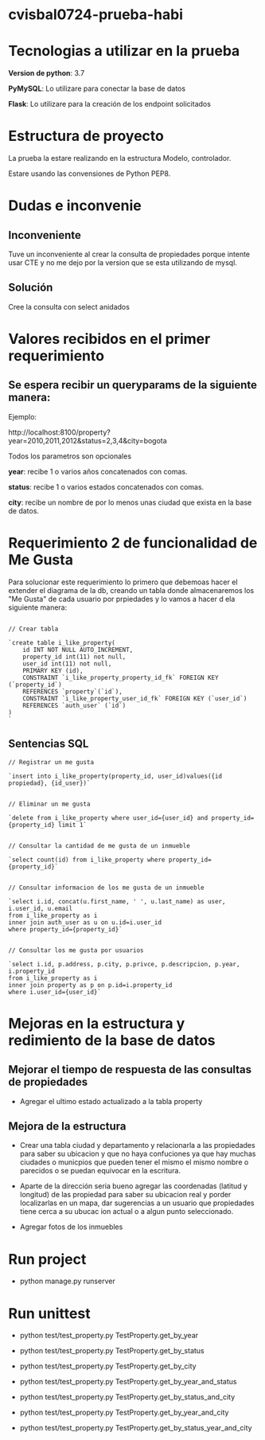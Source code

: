 # cvisbal0724-prueba-habi

# Tecnologias a utilizar en la prueba

**Version de python**: 3.7

**PyMySQL**: Lo utilizare para conectar la base de datos

**Flask**: Lo utilizare para la creación de los endpoint solicitados


# Estructura de proyecto

La prueba la estare realizando en la estructura Modelo, controlador.


Estare usando las convensiones de Python PEP8.

# Dudas e inconvenie

## Inconveniente

Tuve un inconveniente al crear la consulta de propiedades porque intente usar CTE y no me dejo por la version que se esta utilizando de mysql.

## Solución

Cree la consulta con select anidados

# Valores recibidos en el primer requerimiento

## Se espera recibir un queryparams de la siguiente manera:


Ejemplo:


http://localhost:8100/property?year=2010,2011,2012&status=2,3,4&city=bogota

Todos los parametros son opcionales

**year**: recibe 1 o varios años concatenados con comas.

**status**: recibe 1 o varios estados concatenados con comas.

**city**: recibe un nombre de por lo menos unas ciudad que exista en la base de datos.


# Requerimiento 2 de funcionalidad de **Me Gusta**

Para solucionar este requerimiento lo primero que debemoas hacer el extender el diagrama de la db, creando un tabla donde almacenaremos los "Me Gusta" de cada usuario por prpiedades y lo vamos a hacer d ela siguiente manera:

```

// Crear tabla

`create table i_like_property(
	id INT NOT NULL AUTO_INCREMENT,
	property_id int(11) not null,
    user_id int(11) not null,
    PRIMARY KEY (id),
    CONSTRAINT `i_like_property_property_id_fk` FOREIGN KEY (`property_id`) 
    REFERENCES `property`(`id`),
    CONSTRAINT `i_like_property_user_id_fk` FOREIGN KEY (`user_id`) 
    REFERENCES `auth_user` (`id`)    
)
`
```

## Sentencias SQL

```
// Registrar un me gusta

`insert into i_like_property(property_id, user_id)values({id propiedad}, {id_user})`


// Eliminar un me gusta

`delete from i_like_property where user_id={user_id} and property_id={property_id} limit 1`


// Consultar la cantidad de me gusta de un inmueble

`select count(id) from i_like_property where property_id={property_id}`


// Consultar informacion de los me gusta de un inmueble

`select i.id, concat(u.first_name, ' ', u.last_name) as user,
i.user_id, u.email
from i_like_property as i
inner join auth_user as u on u.id=i.user_id
where property_id={property_id}`


// Consultar los me gusta por usuarios

`select i.id, p.address, p.city, p.privce, p.descripcion, p.year, i.property_id
from i_like_property as i
inner join property as p on p.id=i.property_id
where i.user_id={user_id}`

```


# Mejoras en la estructura y redimiento de la base de datos

## Mejorar el tiempo de respuesta de las consultas de propiedades

* Agregar el ultimo estado actualizado a la tabla property

## Mejora de la estructura

* Crear una tabla ciudad y departamento y relacionarla a las propiedades para saber su ubicacion y que no haya confuciones ya que hay muchas ciudades o municpios que pueden tener el mismo el mismo nombre o parecidos o se puedan equivocar en la escritura.

* Aparte de la dirección seria bueno agregar las coordenadas (latitud y longitud) de las propiedad para saber su ubicacion real y porder localizarlas en un mapa, dar sugerencias a un usuario que propiedades tiene cerca a su ubucac ion actual o a algun punto seleccionado.

* Agregar fotos de los inmuebles


# Run project

* python manage.py runserver


# Run unittest

* python test/test_property.py TestProperty.get_by_year


* python test/test_property.py TestProperty.get_by_status


* python test/test_property.py TestProperty.get_by_city


* python test/test_property.py TestProperty.get_by_year_and_status


* python test/test_property.py TestProperty.get_by_status_and_city 


* python test/test_property.py TestProperty.get_by_year_and_city


* python test/test_property.py TestProperty.get_by_status_year_and_city

